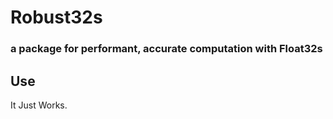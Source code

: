 # Robust32s
### a package for performant, accurate computation with Float32s

## Use

It Just Works.
